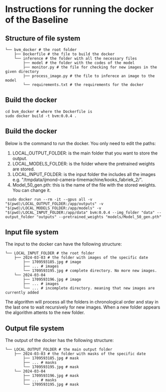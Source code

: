 # Instructions for running the docker of the Baseline

## Structure of file system
```
└── bvm_docker # the root folder
    ├── Dockerfile # the file to build the docker
    └── inference # the folder with all the necessary files 
        ├── model # the folder with the codes of the model
        ├── monitor.py # the file for checking for new images in the given directory 
        ├── process_image.py # the file to inferece an image to the model 
        └── requirements.txt # the requirements for the docker
```

## Build the docker
```
cd bvm_docker # where the Dockerfile is
sudo docker build -t bvm:0.0.4 .
```

## Build the docker
Below is the command to run the docker. You only need to edit the paths:
1. LOCAL_OUTPUT_FOLDER: is the main folder that you want to store the output.
2. LOCAL_MODELS_FOLDER: is the folder where the pretrained weights are stored.
3. LOCAL_INPUT_FOLDER: is the input folder the includes all the images e.g. "/tmpdata/ijmond-camera-timemachine/kooks_fabriek_2/".
4. Model_50_gen.pth: this is the name of the file with the stored weights. You can change it.
```
 sudo docker run --rm -it --gpus all -v "$(pwd)/LOCAL_OUTPUT_FOLDER:/app/outputs" -v "$(pwd)/LOCAL_MODELS_FOLDER:/app/models" -v "$(pwd)/LOCAL_INPUT_FOLDER:/app/data" bvm:0.0.4 --img_folder "data" --output_folder "outputs" --pretrained_weights "models/Model_50_gen.pth"
```

## Input file system
The input to the docker can have the following structure:
```
└── LOCAL_INPUT_FOLDER # the root folder
    ├── 2024-03-03 # the folder with images of the specific date
        ├── 1709593185.jpg # image
        ├── ... # images
        └── 1709593195.jpg # complete directory. No more new images.
    └── 2024-03-04 
        ├── 1709593196.jpg # image
        ├── ... # images
        └── ... # incomplete directory. meaning that new images are currently added
```
The algorithm will process all the folders in chronological order and stay in the last one to wait recursively for new images. When a new folder appears the algorithm attents to the new folder.

## Output file system
The output of the docker has the following structure:
```
└── LOCAL_OUTPUT_FOLDER # the main output folder
    ├── 2024-03-03 # the folder with masks of the specific date
        ├── 1709593185.jpg # mask
        ├── ... # masks
        └── 1709593195.jpg # mask
    └── 2024-03-04 
        ├── 1709593196.jpg # mask
        ├── ... # masks
        └── 1709593195.jpg # mask
```